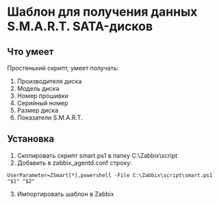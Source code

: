 # Шаблон для получения данных S.M.A.R.T. SATA-дисков
## Что умеет
Простенький скрипт, умеет получать: 
1. Производителя диска
2. Модель диска
3. Номер прошивки
4. Серийный номер
5. Размер диска
6. Показатели S.M.A.R.T.

## Установка
1. Скопировать скрипт smart.ps1 в папку C:\Zabbix\script
2. Добавить в zabbix_agentd.conf строку:
```
UserParameter=ZSmart[*],powershell -File C:\Zabbix\script\smart.ps1 "$1" "$2"
```
3. Импортировать шаблон в Zabbix
